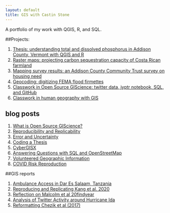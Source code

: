 ```yaml
---
layout: default
title: GIS with Castin Stone
---
```


A portfolio of my work with QGIS, R, and SQL.

##Projects:
1. [Thesis: understanding total and dissolved phosphorus in Addison County, Vermont with QGIS and R](Thesis.md)
2. [Raster maps: projecting carbon sequestration capacity of Costa Rican farmland](Rastermaps.md)
3. [Mapping survey results: an Addison County Community Trust survey on housing need](Mappingsurveyresults.md)
4. [Geocoding: digitizing FEMA flood firmettes](Geocoding.md)
5. [Classwork in Open Source GIScience: twitter data, jyptr notebook, SQL, and GitHub](ClassworkinopensourceGIScience.md)
6. [Classwork in human geography with GIS]()


## blog posts

1. [What is Open Source GIScience?](blogpost1.md)
2. [Reproducibility and Replicability](blogpost2.md)
3. [Error and Uncertainty](blogpost3.md)
4. [Coding a Thesis](blogpost4.md)
5. [CyberGISX](gisx.md)
6. [Answering Questions with SQL and OpenStreetMap](daressalaamblogpost.md)
7. [Volunteered Geographic Information](vgiblogpost.md)
8. [COVID Risk Reproduction](riskrepro.md)

##GIS reports

1. [Ambulance Access in Dar Es Salaam, Tanzania](blogpost5.md)
2. [Reproducing and Replicating Kang et al. 2020](blogpost7.md)
3. [Reflection on Malcolm et al 20findyear](blogpost6.md)
4. [Analysis of Twitter Activity around Hurricane Ida](idablogpost.md)
5. [Reformatting Chezik et al (2017)](Chezik.md)
